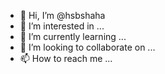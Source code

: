 - 👋 Hi, I’m @hsbshaha
- 👀 I’m interested in ...
- 🌱 I’m currently learning ...
- 💞️ I’m looking to collaborate on ...
- 📫 How to reach me ...

<!---
hsbshaha/hsbshaha is a ✨ special ✨ repository because its `README.md` (this file) appears on your GitHub profile.
You can click the Preview link to take a look at your changes.
--->
